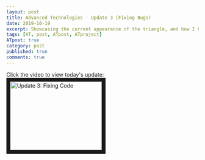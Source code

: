 ```yaml
---
layout: post
title: Advanced Technologies - Update 3 (Fixing Bugs)
date: 2019-10-19
excerpt: Showcasing the current appearance of the triangle, and how I have managed to fix the errors in my code.
tags: [AT, post, ATpost, ATproject]
ATpost: true
category: post
published: true
comments: true
---
```

Click the video to view today's update:
<a href="http://www.youtube.com/watch?feature=player_embedded&v=UkVVngLE2Bk" target="_blank"><img src="http://img.youtube.com/vi/UkVVngLE2Bk/0.jpg" alt="Update 3: Fixing Code" width="240" height="180" border="10" /></a>

